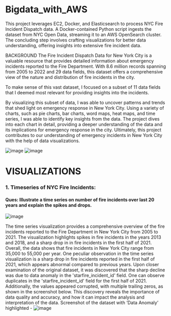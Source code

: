 # Bigdata_with_AWS
This project leverages EC2, Docker, and Elasticsearch to process NYC Fire Incident Dispatch data. A Docker-contained Python script ingests the dataset from NYC Open Data, streaming it to an AWS OpenSearch cluster. The concluding step involves crafting visualizations for better data understanding, offering insights into extensive fire incident data.

BACKGROUND 
The Fire Incident Dispatch Data for New York City is a valuable resource that provides detailed information about emergency incidents reported to the Fire Department. With 8.6 million records spanning from 2005 to 2022 and 29 data fields, this dataset offers a comprehensive view of the nature and distribution of fire incidents in the city.

To make sense of this vast dataset, I focused on a subset of 11 data fields that I deemed most relevant for providing insights into the incidents. 

By visualizing this subset of data, I was able to uncover patterns and trends that shed light on emergency response in New York City. Using a variety of charts, such as pie charts, bar charts, word maps, heat maps, and time series, I was able to identify key insights from the data.
The project dives into each chart in detail, providing a deeper understanding of the data and its implications for emergency response in the city. Ultimately, this project contributes to our understanding of emergency incidents in New York City with the help of data visualizations.

![image](https://github.com/PoulomiTarania/Bigdata_with_AWS/assets/60750648/d2f30d67-2d03-428a-be1d-ca0336423295)
![image](https://github.com/PoulomiTarania/Bigdata_with_AWS/assets/60750648/efaeff31-9f0c-4921-9db5-25851ae9fcd3)

# VISUALIZATIONS 
### 1.	Timeseries of NYC Fire Incidents:
#### Ques: Illustrate a time series on number of fire incidents over last 20 years and explain the spikes and drops. 
![image](https://github.com/PoulomiTarania/Bigdata_with_AWS/assets/60750648/24d36434-8386-4c8f-882c-c06a77dca0c6)

The time series visualization provides a comprehensive overview of the fire incidents reported to the Fire Department in New York City from 2005 to 2021. The visualization highlights spikes in fire incidents in the years 2013 and 2018, and a sharp drop in in fire incidents in the first half of 2021. Overall, the data shows that fire incidents in New York City range from 35,000 to 55,000 per year.
One peculiar observation in the time series visualization is a sharp drop in fire incidents reported in the first half of 2021, which appears abnormal compared to previous years. Upon closer examination of the original dataset, it was discovered that the sharp decline was due to data anomaly in the 'starfire_incident_id' field. One can observe duplicates in the 'starfire_incident_id' field for the first half of 2021. Additionally, the values appeared corrupted, with multiple trailing zeros, as shown in the screenshot below. This discovery reveals the importance of data quality and accuracy, and how it can impact the analysis and interpretation of the data.
Screenshot of the dataset with ‘Data Anomaly’ highlighted - 
![image](https://github.com/PoulomiTarania/Bigdata_with_AWS/assets/60750648/5191f1d7-892a-49c2-b753-6b17c43e980b)



 
 


